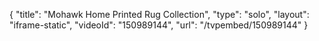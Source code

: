 {
    "title": "Mohawk Home Printed Rug Collection",
    "type": "solo",
    "layout": "iframe-static",
    "videoId": "150989144",
    "url": "\/tvpembed\/150989144"
}